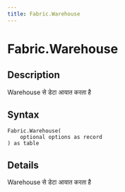 ```yaml
---
title: Fabric.Warehouse
---
```


# Fabric.Warehouse


## Description

Warehouse से डेटा आयात करता है


## Syntax

```powerquery
Fabric.Warehouse(
    optional options as record
) as table
```


## Details

Warehouse से डेटा आयात करता है


